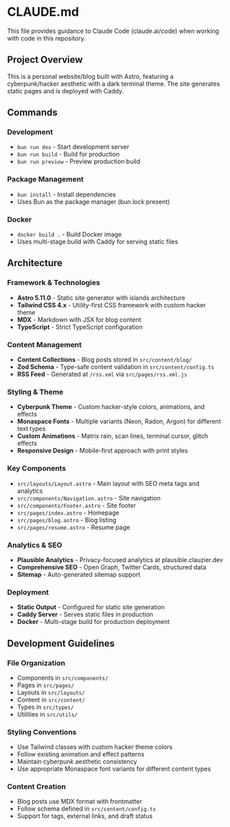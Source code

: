 # CLAUDE.md

This file provides guidance to Claude Code (claude.ai/code) when working with code in this repository.

## Project Overview

This is a personal website/blog built with Astro, featuring a cyberpunk/hacker aesthetic with a dark terminal theme. The site generates static pages and is deployed with Caddy.

## Commands

### Development
- `bun run dev` - Start development server
- `bun run build` - Build for production
- `bun run preview` - Preview production build

### Package Management
- `bun install` - Install dependencies
- Uses Bun as the package manager (bun.lock present)

### Docker
- `docker build .` - Build Docker image
- Uses multi-stage build with Caddy for serving static files

## Architecture

### Framework & Technologies
- **Astro 5.11.0** - Static site generator with islands architecture
- **Tailwind CSS 4.x** - Utility-first CSS framework with custom hacker theme
- **MDX** - Markdown with JSX for blog content
- **TypeScript** - Strict TypeScript configuration

### Content Management
- **Content Collections** - Blog posts stored in `src/content/blog/`
- **Zod Schema** - Type-safe content validation in `src/content/config.ts`
- **RSS Feed** - Generated at `/rss.xml` via `src/pages/rss.xml.js`

### Styling & Theme
- **Cyberpunk Theme** - Custom hacker-style colors, animations, and effects
- **Monaspace Fonts** - Multiple variants (Neon, Radon, Argon) for different text types
- **Custom Animations** - Matrix rain, scan lines, terminal cursor, glitch effects
- **Responsive Design** - Mobile-first approach with print styles

### Key Components
- `src/layouts/Layout.astro` - Main layout with SEO meta tags and analytics
- `src/components/Navigation.astro` - Site navigation
- `src/components/Footer.astro` - Site footer
- `src/pages/index.astro` - Homepage
- `src/pages/blog.astro` - Blog listing
- `src/pages/resume.astro` - Resume page

### Analytics & SEO
- **Plausible Analytics** - Privacy-focused analytics at plausible.clauzier.dev
- **Comprehensive SEO** - Open Graph, Twitter Cards, structured data
- **Sitemap** - Auto-generated sitemap support

### Deployment
- **Static Output** - Configured for static site generation
- **Caddy Server** - Serves static files in production
- **Docker** - Multi-stage build for production deployment

## Development Guidelines

### File Organization
- Components in `src/components/`
- Pages in `src/pages/`
- Layouts in `src/layouts/`
- Content in `src/content/`
- Types in `src/types/`
- Utilities in `src/utils/`

### Styling Conventions
- Use Tailwind classes with custom hacker theme colors
- Follow existing animation and effect patterns
- Maintain cyberpunk aesthetic consistency
- Use appropriate Monaspace font variants for different content types

### Content Creation
- Blog posts use MDX format with frontmatter
- Follow schema defined in `src/content/config.ts`
- Support for tags, external links, and draft status